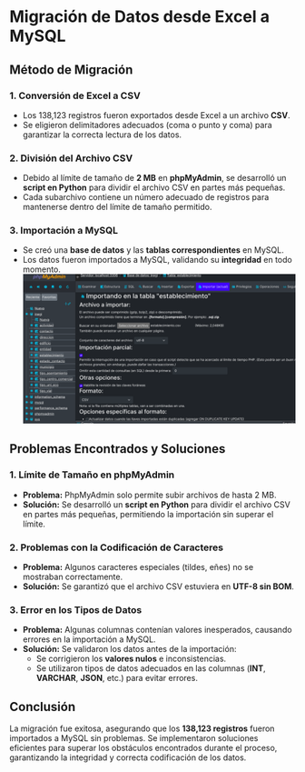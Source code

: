 # Migración de Datos desde Excel a MySQL

## Método de Migración

### 1. **Conversión de Excel a CSV**
   - Los 138,123 registros fueron exportados desde Excel a un archivo **CSV**.
   - Se eligieron delimitadores adecuados (coma o punto y coma) para garantizar la correcta lectura de los datos.

### 2. **División del Archivo CSV**
   - Debido al límite de tamaño de **2 MB** en **phpMyAdmin**, se desarrolló un **script en Python** para dividir el archivo CSV en partes más pequeñas.
   - Cada subarchivo contiene un número adecuado de registros para mantenerse dentro del límite de tamaño permitido.

### 3. **Importación a MySQL**
   - Se creó una **base de datos** y las **tablas correspondientes** en MySQL.
   - Los datos fueron importados a MySQL, validando su **integridad** en todo momento.
   ![alt text](image.png)

## Problemas Encontrados y Soluciones

### 1. **Límite de Tamaño en phpMyAdmin**
   - **Problema:** PhpMyAdmin solo permite subir archivos de hasta 2 MB.
   - **Solución:** Se desarrolló un **script en Python** para dividir el archivo CSV en partes más pequeñas, permitiendo la importación sin superar el límite.

### 2. **Problemas con la Codificación de Caracteres**
   - **Problema:** Algunos caracteres especiales (tildes, eñes) no se mostraban correctamente.
   - **Solución:** Se garantizó que el archivo CSV estuviera en **UTF-8 sin BOM**.


### 3. **Error en los Tipos de Datos**
   - **Problema:** Algunas columnas contenían valores inesperados, causando errores en la importación a MySQL.
   - **Solución:** Se validaron los datos antes de la importación:
     - Se corrigieron los **valores nulos** e inconsistencias.
     - Se utilizaron tipos de datos adecuados en las columnas (**INT**, **VARCHAR**, **JSON**, etc.) para evitar errores.

## Conclusión

La migración fue exitosa, asegurando que los **138,123 registros** fueron importados a MySQL sin problemas. Se implementaron soluciones eficientes para superar los obstáculos encontrados durante el proceso, garantizando la integridad y correcta codificación de los datos.
